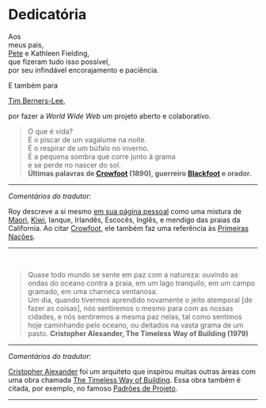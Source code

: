# Dedicatória

Aos<br>
meus pais,<br>
[Pete](http://www.faculty.uci.edu/profile.cfm?faculty_id=2352) e Kathleen Fielding,<br>
que fizeram tudo isso possível,<br>
por seu infindável encorajamento e paciência.<br>

E também para<br>

[Tim Berners-Lee](https://pt.wikipedia.org/wiki/Tim_Berners-Lee),<br>

por fazer a _World Wide Web_ um projeto aberto e colaborativo.


> O que é vida?<br>
> É o piscar de um vagalume na noite.<br>
> É o respirar de um búfalo no inverno.<br>
> É a pequena sombra que corre junto à grama<br>
> e se perde no nascer do sol.<br>
> **Últimas palavras de [Crowfoot](https://en.wikipedia.org/wiki/Crowfoot) (1890), guerreiro [Blackfoot](https://en.wikipedia.org/wiki/Blackfoot_Confederacy) e orador.**

---

*Comentários do tradutor*:

Roy descreve a si mesmo [em sua página pessoal](https://www.ics.uci.edu/~fielding/) como uma mistura de [Maori](https://en.wikipedia.org/wiki/M%C4%81ori_people), [Kiwi](https://en.wikipedia.org/wiki/Kiwi_%28people%29), Ianque, Irlandês, Escocês, Inglês, e mendigo das praias da California. Ao citar [Crowfoot](https://en.wikipedia.org/wiki/Crowfoot), ele também faz uma referência às [Primeiras Nações](https://pt.wikipedia.org/wiki/Primeiras_Na%C3%A7%C3%B5es).

---

&nbsp;

> Quase todo mundo se sente em paz com a natureza: ouvindo as ondas do oceano
> contra a praia, em um lago tranquilo, em um campo gramado, em uma charneca ventanosa.<br>
> Um dia, quando tivermos aprendido novamente o jeito atemporal [de fazer as coisas], nós sentiremos o mesmo
> para com as nossas cidades, e nós sentiremos a mesma paz nelas, tal como sentimos hoje caminhando pelo
> oceano, ou deitados na vasta grama de um pasto.
> **Cristopher Alexander, The Timeless Way of Building (1979)**

---

*Comentários do tradutor*:

[Cristopher Alexander](https://pt.wikipedia.org/wiki/Christopher_Alexander) foi um arquiteto que inspirou muitas outras áreas com uma obra chamada [The Timeless Way of Building](https://en.wikipedia.org/wiki/The_Timeless_Way_of_Building). Essa obra também é citada, por exemplo, no famoso [Padrões de Projeto](https://en.wikipedia.org/wiki/Design_Patterns).

---